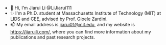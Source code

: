 - 👋 Hi, I’m Jiarui Li @LiJiarui111
- ✨ I'm a Ph.D. student at Massachusetts Institute of Technology (MIT) at LIDS and CEE, advised by Prof. Gioele Zardini. 
- 📫 My email address is jiarui01@mit.edu, and my website is https://jiaruili.com/, where you can find more information about my publications and past research projects. 

<!---
LiJiarui111/LiJiarui111 is a ✨ special ✨ repository because its `README.md` (this file) appears on your GitHub profile.
You can click the Preview link to take a look at your changes.
--->

